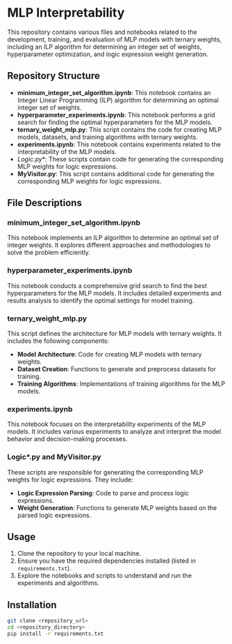 # MLP Interpretability

This repository contains various files and notebooks related to the development, training, and evaluation of MLP models with ternary weights, including an ILP algorithm for determining an integer set of weights, hyperparameter optimization, and logic expression weight generation.

## Repository Structure

- **minimum_integer_set_algorithm.ipynb**: This notebook contains an Integer Linear Programming (ILP) algorithm for determining an optimal integer set of weights.
- **hyperparameter_experiments.ipynb**: This notebook performs a grid search for finding the optimal hyperparameters for the MLP models.
- **ternary_weight_mlp.py**: This script contains the code for creating MLP models, datasets, and training algorithms with ternary weights.
- **experiments.ipynb**: This notebook contains experiments related to the interpretability of the MLP models.
- **Logic*.py**: These scripts contain code for generating the corresponding MLP weights for logic expressions.
- **MyVisitor.py**: This script contains additional code for generating the corresponding MLP weights for logic expressions.

## File Descriptions

### minimum_integer_set_algorithm.ipynb

This notebook implements an ILP algorithm to determine an optimal set of integer weights. It explores different approaches and methodologies to solve the problem efficiently.

### hyperparameter_experiments.ipynb

This notebook conducts a comprehensive grid search to find the best hyperparameters for the MLP models. It includes detailed experiments and results analysis to identify the optimal settings for model training.

### ternary_weight_mlp.py

This script defines the architecture for MLP models with ternary weights. It includes the following components:
- **Model Architecture**: Code for creating MLP models with ternary weights.
- **Dataset Creation**: Functions to generate and preprocess datasets for training.
- **Training Algorithms**: Implementations of training algorithms for the MLP models.

### experiments.ipynb

This notebook focuses on the interpretability experiments of the MLP models. It includes various experiments to analyze and interpret the model behavior and decision-making processes.

### Logic*.py and MyVisitor.py

These scripts are responsible for generating the corresponding MLP weights for logic expressions. They include:
- **Logic Expression Parsing**: Code to parse and process logic expressions.
- **Weight Generation**: Functions to generate MLP weights based on the parsed logic expressions.

## Usage

1. Clone the repository to your local machine.
2. Ensure you have the required dependencies installed (listed in `requirements.txt`).
3. Explore the notebooks and scripts to understand and run the experiments and algorithms.

## Installation

```bash
git clone <repository_url>
cd <repository_directory>
pip install -r requirements.txt
